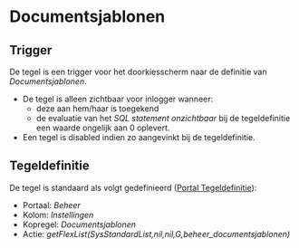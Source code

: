 # Documentsjablonen

## Trigger

De tegel is een trigger voor het doorkiesscherm naar de definitie van *Documentsjablonen*.

* De tegel is alleen zichtbaar voor inlogger wanneer:
  * deze aan hem/haar is toegekend
  * de evaluatie van het *SQL statement onzichtbaar* bij de tegeldefinitie een waarde ongelijk aan 0 oplevert.
* Een tegel is disabled indien zo aangevinkt bij de tegeldefinitie.

## Tegeldefinitie

De tegel is standaard als volgt gedefinieerd ([Portal Tegeldefinitie](/docs/instellen_inrichten/portaldefinitie/portal_tegel.md)):

* Portaal: *Beheer*
* Kolom: *Instellingen*
* Kopregel: *Documentsjablonen*
* Actie: *getFlexList(SysStandardList,nil,nil,G,beheer_documentsjablonen)*
